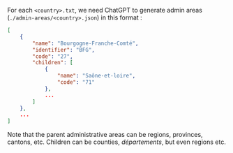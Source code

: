 For each `<country>.txt`, we need ChatGPT to generate admin areas (`./admin-areas/<country>.json`) in this format :

```json
[
    {
        "name": "Bourgogne-Franche-Comté",
        "identifier": "BFG",
        "code": "27",
        "children": [
            {
                "name": "Saône-et-loire",
                "code": "71"
            },
            ...
        ]
    },
    ...
]
```

Note that the parent administrative areas can be regions, provinces, cantons, etc.
Children can be counties, _départements_, but even regions etc.
